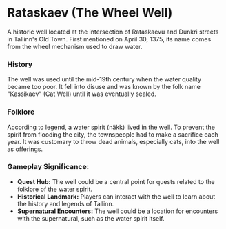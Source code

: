 # Rataskaev (The Wheel Well)

A historic well located at the intersection of Rataskaevu and Dunkri streets in Tallinn's Old Town. First mentioned on April 30, 1375, its name comes from the wheel mechanism used to draw water.

### History
The well was used until the mid-19th century when the water quality became too poor. It fell into disuse and was known by the folk name "Kassikaev" (Cat Well) until it was eventually sealed.

### Folklore
According to legend, a water spirit (näkk) lived in the well. To prevent the spirit from flooding the city, the townspeople had to make a sacrifice each year. It was customary to throw dead animals, especially cats, into the well as offerings.

### Gameplay Significance:
- **Quest Hub:** The well could be a central point for quests related to the folklore of the water spirit.
- **Historical Landmark:** Players can interact with the well to learn about the history and legends of Tallinn.
- **Supernatural Encounters:** The well could be a location for encounters with the supernatural, such as the water spirit itself.
